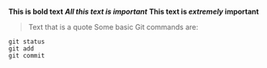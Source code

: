 **This is bold text**
***All this text is important***
**This text is _extremely_ important**
> Text that is a quote
Some basic Git commands are:
```
git status
git add
git commit
```